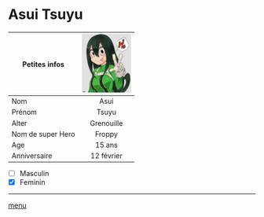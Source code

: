# Asui Tsuyu

|Petites infos    | <img src="https://github.com/laurorus/sitewebcour/blob/main/Tsuyu_Asui_Infobox.webp" alt="Éditer sur GitLab" width="100px"/>            |
|-----------------|:-----------:|
|Nom              | Asui        |
|Prénom           | Tsuyu       |
|Alter            | Grenouille  |
|Nom de super Hero| Froppy      |
|Age              | 15 ans      |
|Anniversaire     | 12 février  |

- [ ] Masculin 
- [x] Feminin
___
[menu](https://github.com/laurorus/sitewebcour/blob/main/README.md)
